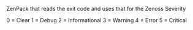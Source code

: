 ZenPack that reads the exit code and uses that for the Zenoss Severity

0 = Clear
1 = Debug
2 = Informational
3 = Warning
4 = Error
5 = Critical
